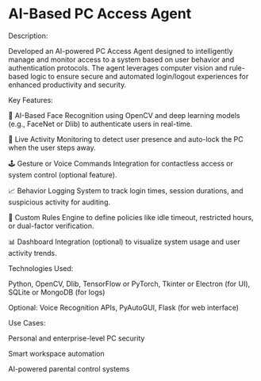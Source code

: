 # AI-Based PC Access Agent
Description:

Developed an AI-powered PC Access Agent designed to intelligently manage and monitor access to a system based on user behavior and authentication protocols. The agent leverages computer vision and rule-based logic to ensure secure and automated login/logout experiences for enhanced productivity and security.

Key Features:

🔐 AI-Based Face Recognition using OpenCV and deep learning models (e.g., FaceNet or Dlib) to authenticate users in real-time.

👀 Live Activity Monitoring to detect user presence and auto-lock the PC when the user steps away.

🕹️ Gesture or Voice Commands Integration for contactless access or system control (optional feature).

📈 Behavior Logging System to track login times, session durations, and suspicious activity for auditing.

💼 Custom Rules Engine to define policies like idle timeout, restricted hours, or dual-factor verification.

📊 Dashboard Integration (optional) to visualize system usage and user activity trends.

Technologies Used:

Python, OpenCV, Dlib, TensorFlow or PyTorch, Tkinter or Electron (for UI), SQLite or MongoDB (for logs)

Optional: Voice Recognition APIs, PyAutoGUI, Flask (for web interface)

Use Cases:

Personal and enterprise-level PC security

Smart workspace automation

AI-powered parental control systems
